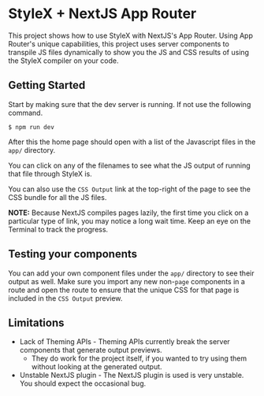 # StyleX + NextJS App Router

This project shows how to use StyleX with NextJS's App Router. Using App Router's unique capabilities, this project uses server components to transpile JS files dynamically to show you the
JS and CSS results of using the StyleX compiler on your code.

## Getting Started

Start by making sure that the dev server is running. If not use the following command.

```
$ npm run dev
```

After this the home page should open with a list of the Javascript files in the `app/` directory.

You can click on any of the filenames to see what the JS output of running that file through StyleX is.

You can also use the `CSS Output` link at the top-right of the page to see the CSS bundle for all the JS files.

**NOTE:** Because NextJS compiles pages lazily, the first time you click on a particular type of link, you may
notice a long wait time. Keep an eye on the Terminal to track the progress.

## Testing your components

You can add your own component files under the `app/` directory to see their output as well. Make sure you import
any new non-`page` components in a route and open the route to ensure that the unique CSS for that page is included
in the `CSS Output` preview.

## Limitations

- Lack of Theming APIs - Theming APIs currently break the server components that generate output previews.
  - They do work for the project itself, if you wanted to try using them without looking at the generated output.
- Unstable NextJS plugin - The NextJS plugin is used is very unstable. You should expect the occasional bug.
